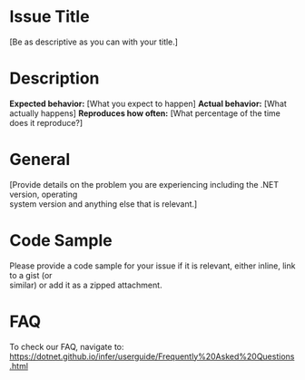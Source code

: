 <!-- Do you have a question? Please refer to our FAQ on https://dotnet.github.io/infer/userguide/Frequently%20Asked%20Questions.html -->

  # Issue Title
  [Be as descriptive as you can with your title.]

  # Description
  **Expected behavior:** [What you expect to happen]
  **Actual behavior:** [What actually happens]
  **Reproduces how often:** [What percentage of the time does it reproduce?]

  # General
  [Provide details on the problem you are experiencing including the .NET version, operating</br>system version and anything else that is relevant.]
  
  # Code Sample
  Please provide a code sample for your issue if it is relevant, either inline, link to a gist (or</br> similar) or add it as a zipped attachment.

  # FAQ
  To check our FAQ, navigate to: https://dotnet.github.io/infer/userguide/Frequently%20Asked%20Questions.html 